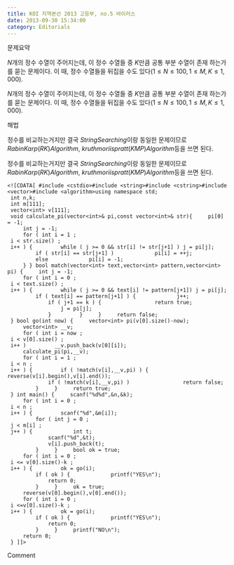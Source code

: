 ```yaml
---
title: KOI 지역본선 2013 고등부, no.5 바이러스
date: 2013-09-30 15:34:00
category: Editorials
---
```


문제요약

$N$개의 정수 수열이 주어지는데, 이 정수 수열들 중 $K$만큼 공통 부분 수열이 존재 하는가를 묻는 문제이다. 이 때, 정수 수열들을 뒤집을 수도 있다$(1\leq{}N\leq{}100,1\leq{}M,K\leq{}1,000)$. 

$N$개의 정수 수열이 주어지는데, 이 정수 수열들 중 $K$만큼 공통 부분 수열이 존재 하는가를 묻는 문제이다. 이 때, 정수 수열들을 뒤집을 수도 있다$(1\leq{}N\leq{}100,1\leq{}M,K\leq{}1,000)$. 

해법

정수를 비교하는거지만 결국 $String Searching$이랑 동일한 문제이므로 $Rabin Karp (RK) Algorithm$, $kruth moriis pratt (KMP) Algorithm$등을 쓰면 된다.

정수를 비교하는거지만 결국 $String Searching$이랑 동일한 문제이므로 $Rabin Karp (RK) Algorithm$, $kruth moriis pratt (KMP) Algorithm$등을 쓰면 된다.


```
<![CDATA[ #include <cstdio>#include <string>#include <cstring>#include <vector>#include <algorithm>using namespace std;
 int n,k;
 int m[111];
 vector<int> v[111];
 void calculate_pi(vector<int>& pi,const vector<int>& str){     pi[0] = -1;
     int j = -1;
     for ( int i = 1 ;
 i < str.size() ;
 i++ ) {         while ( j >= 0 && str[i] != str[j+1] ) j = pi[j];
         if ( str[i] == str[j+1] )             pi[i] = ++j;
         else             pi[i] = -1;
     } } bool match(vector<int> text,vector<int> pattern,vector<int> pi) {     int j = -1;
     for ( int i = 0 ;
 i < text.size() ;
 i++ ) {         while ( j >= 0 && text[i] != pattern[j+1]) j = pi[j];
         if ( text[i] == pattern[j+1] ) {             j++;
             if ( j+1 == k ) {                 return true;
                 j = pi[j];
             }         }     }     return false;
 } bool go(int now) {     vector<int> pi(v[0].size()-now);
     vector<int> __v;
     for ( int i = now ;
 i < v[0].size() ;
 i++ )         __v.push_back(v[0][i]);
     calculate_pi(pi,__v);
     for ( int i = 1 ;
 i < n ;
 i++ ) {         if ( !match(v[i],__v,pi) ) {             reverse(v[i].begin(),v[i].end());
             if ( !match(v[i],__v,pi) )                 return false;
         }     }     return true;
 } int main() {     scanf("%d%d",&n,&k);
     for ( int i = 0 ;
 i < n ;
 i++ ) {         scanf("%d",&m[i]);
         for ( int j = 0 ;
 j < m[i] ;
 j++ ) {             int t;
             scanf("%d",&t);
             v[i].push_back(t);
         }     }     bool ok = true;
     for ( int i = 0 ;
 i <= v[0].size()-k ;
 i++ ) {         ok = go(i);
         if ( ok ) {             printf("YES\n");
             return 0;
         }     }     ok = true;
     reverse(v[0].begin(),v[0].end());
     for ( int i = 0 ;
 i <=v[0].size()-k ;
 i++ ) {         ok = go(i);
         if ( ok ) {             printf("YES\n");
             return 0;
         }     }     printf("NO\n");
     return 0;
 } ]]>
```
Comment

